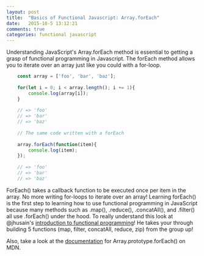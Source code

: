 ```yaml
---
layout: post
title:  "Basics of Functional Javascript: Array.forEach"
date:   2015-10-5 13:12:21
comments: true
categories: functional javascript
---
```


Understanding JavaScript's Array.forEach method is essential to getting a grasp of functional programming in Javascript.
The forEach method allows you to iterate over an array just like you could with a for-loop.

```js
    const array = ['foo', 'bar', 'baz'];
    
    for(let i = 0; i < array.length(); i += 1){
        console.log(array[i]);
    }
    
    // => 'foo'
    // => 'bar'
    // => 'baz'
    
    // The same code written with a forEach
    
    array.forEach(function(item){
        console.log(item);
    });
    
    // => 'foo'
    // => 'bar'
    // => 'baz'

```

ForEach() takes a callback function to be executed once per item in the array. No more writing for-loops to iterate over
an array! Learning forEach() is the first step to learning how to use functional programming in JavaScript because many methods
such as .map(), .reduce(), .concatAll(), and .filter() all use .forEach() under the hood. To really understand this look
at @jhusain's [introduction to functional programming](http://reactivex.io/learnrx/)! He takes your through building 5 functions (map, filter, concatAll,
reduce, zip) from the group up!

Also, take a look at the [documentation](https://developer.mozilla.org/en-US/docs/Web/JavaScript/Reference/Global_Objects/Array/forEach)
 for Array.prototype.forEach() on MDN.